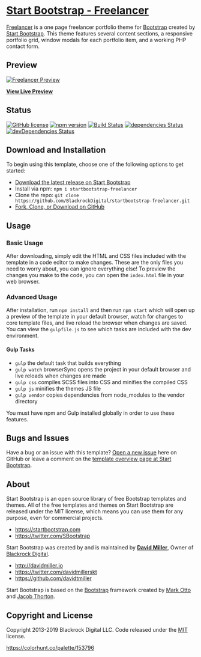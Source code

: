 # [Start Bootstrap - Freelancer](https://startbootstrap.com/template-overviews/freelancer/)

[Freelancer](http://startbootstrap.com/template-overviews/freelancer/) is a one page freelancer portfolio theme for [Bootstrap](http://getbootstrap.com/) created by [Start Bootstrap](http://startbootstrap.com/). This theme features several content sections, a responsive portfolio grid, window modals for each portfolio item, and a working PHP contact form.

## Preview

[![Freelancer Preview](https://startbootstrap.com/assets/img/screenshots/themes/freelancer.png)](https://blackrockdigital.github.io/startbootstrap-freelancer/)

**[View Live Preview](https://blackrockdigital.github.io/startbootstrap-freelancer/)**

## Status

[![GitHub license](https://img.shields.io/badge/license-MIT-blue.svg)](https://raw.githubusercontent.com/BlackrockDigital/startbootstrap-freelancer/master/LICENSE)
[![npm version](https://img.shields.io/npm/v/startbootstrap-freelancer.svg)](https://www.npmjs.com/package/startbootstrap-freelancer)
[![Build Status](https://travis-ci.org/BlackrockDigital/startbootstrap-freelancer.svg?branch=master)](https://travis-ci.org/BlackrockDigital/startbootstrap-freelancer)
[![dependencies Status](https://david-dm.org/BlackrockDigital/startbootstrap-freelancer/status.svg)](https://david-dm.org/BlackrockDigital/startbootstrap-freelancer)
[![devDependencies Status](https://david-dm.org/BlackrockDigital/startbootstrap-freelancer/dev-status.svg)](https://david-dm.org/BlackrockDigital/startbootstrap-freelancer?type=dev)

## Download and Installation

To begin using this template, choose one of the following options to get started:
* [Download the latest release on Start Bootstrap](https://startbootstrap.com/template-overviews/freelancer/)
* Install via npm: `npm i startbootstrap-freelancer`
* Clone the repo: `git clone https://github.com/BlackrockDigital/startbootstrap-freelancer.git`
* [Fork, Clone, or Download on GitHub](https://github.com/BlackrockDigital/startbootstrap-freelancer)

## Usage

### Basic Usage

After downloading, simply edit the HTML and CSS files included with the template in a code editor to make changes. These are the only files you need to worry about, you can ignore everything else! To preview the changes you make to the code, you can open the `index.html` file in your web browser.

### Advanced Usage

After installation, run `npm install` and then run `npm start` which will open up a preview of the template in your default browser, watch for changes to core template files, and live reload the browser when changes are saved. You can view the `gulpfile.js` to see which tasks are included with the dev environment.

#### Gulp Tasks

- `gulp` the default task that builds everything
- `gulp watch` browserSync opens the project in your default browser and live reloads when changes are made
- `gulp css` compiles SCSS files into CSS and minifies the compiled CSS
- `gulp js` minifies the themes JS file
- `gulp vendor` copies dependencies from node_modules to the vendor directory

You must have npm and Gulp installed globally in order to use these features.

## Bugs and Issues

Have a bug or an issue with this template? [Open a new issue](https://github.com/BlackrockDigital/startbootstrap-freelancer/issues) here on GitHub or leave a comment on the [template overview page at Start Bootstrap](http://startbootstrap.com/template-overviews/freelancer/).

## About

Start Bootstrap is an open source library of free Bootstrap templates and themes. All of the free templates and themes on Start Bootstrap are released under the MIT license, which means you can use them for any purpose, even for commercial projects.

* https://startbootstrap.com
* https://twitter.com/SBootstrap

Start Bootstrap was created by and is maintained by **[David Miller](http://davidmiller.io/)**, Owner of [Blackrock Digital](http://blackrockdigital.io/).

* http://davidmiller.io
* https://twitter.com/davidmillerskt
* https://github.com/davidtmiller

Start Bootstrap is based on the [Bootstrap](http://getbootstrap.com/) framework created by [Mark Otto](https://twitter.com/mdo) and [Jacob Thorton](https://twitter.com/fat).

## Copyright and License

Copyright 2013-2019 Blackrock Digital LLC. Code released under the [MIT](https://github.com/BlackrockDigital/startbootstrap-freelancer/blob/gh-pages/LICENSE) license.

https://colorhunt.co/palette/153796
